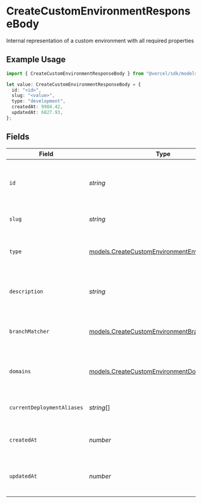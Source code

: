 # CreateCustomEnvironmentResponseBody

Internal representation of a custom environment with all required properties

## Example Usage

```typescript
import { CreateCustomEnvironmentResponseBody } from "@vercel/sdk/models/createcustomenvironmentop.js";

let value: CreateCustomEnvironmentResponseBody = {
  id: "<id>",
  slug: "<value>",
  type: "development",
  createdAt: 9984.42,
  updatedAt: 6827.93,
};
```

## Fields

| Field                                                                                                | Type                                                                                                 | Required                                                                                             | Description                                                                                          |
| ---------------------------------------------------------------------------------------------------- | ---------------------------------------------------------------------------------------------------- | ---------------------------------------------------------------------------------------------------- | ---------------------------------------------------------------------------------------------------- |
| `id`                                                                                                 | *string*                                                                                             | :heavy_check_mark:                                                                                   | Unique identifier for the custom environment (format: env_*)                                         |
| `slug`                                                                                               | *string*                                                                                             | :heavy_check_mark:                                                                                   | URL-friendly name of the environment                                                                 |
| `type`                                                                                               | [models.CreateCustomEnvironmentEnvironmentType](../models/createcustomenvironmentenvironmenttype.md) | :heavy_check_mark:                                                                                   | The type of environment (production, preview, or development)                                        |
| `description`                                                                                        | *string*                                                                                             | :heavy_minus_sign:                                                                                   | Optional description of the environment's purpose                                                    |
| `branchMatcher`                                                                                      | [models.CreateCustomEnvironmentBranchMatcher](../models/createcustomenvironmentbranchmatcher.md)     | :heavy_minus_sign:                                                                                   | Configuration for matching git branches to this environment                                          |
| `domains`                                                                                            | [models.CreateCustomEnvironmentDomains](../models/createcustomenvironmentdomains.md)[]               | :heavy_minus_sign:                                                                                   | List of domains associated with this environment                                                     |
| `currentDeploymentAliases`                                                                           | *string*[]                                                                                           | :heavy_minus_sign:                                                                                   | List of aliases for the current deployment                                                           |
| `createdAt`                                                                                          | *number*                                                                                             | :heavy_check_mark:                                                                                   | Timestamp when the environment was created                                                           |
| `updatedAt`                                                                                          | *number*                                                                                             | :heavy_check_mark:                                                                                   | Timestamp when the environment was last updated                                                      |